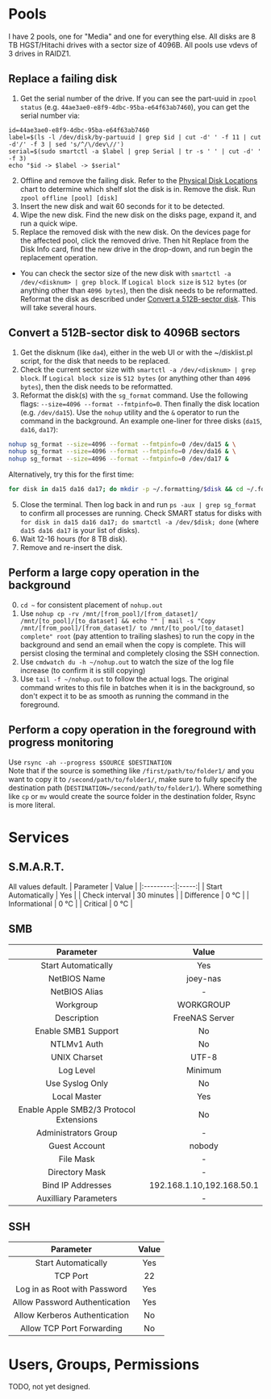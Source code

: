 # Pools
I have 2 pools, one for "Media" and one for everything else. All disks are 8 TB HGST/Hitachi drives with a sector size of 4096B. All pools use vdevs of 3 drives in RAIDZ1.

## Replace a failing disk
1. Get the serial number of the drive. If you can see the part-uuid in `zpool status` (e.g. `44ae3ae0-e8f9-4dbc-95ba-e64f63ab7460`), you can get the serial number via: 

```
id=44ae3ae0-e8f9-4dbc-95ba-e64f63ab7460
label=$(ls -l /dev/disk/by-partuuid | grep $id | cut -d' ' -f 11 | cut -d'/' -f 3 | sed 's/^/\/dev\//')
serial=$(sudo smartctl -a $label | grep Serial | tr -s ' ' | cut -d' ' -f 3)
echo "$id -> $label -> $serial"
```

2. Offline and remove the failing disk. Refer to the [Physical Disk Locations](#physical-disk-locations-ds4243) chart to determine which shelf slot the disk is in. Remove the disk. Run `zpool offline [pool] [disk]`
3. Insert the new disk and wait 60 seconds for it to be detected. 
4. Wipe the new disk. Find the new disk on the disks page, expand it, and run a quick wipe. 
5. Replace the removed disk with the new disk. On the devices page for the affected pool, click the removed drive. Then hit Replace from the Disk Info card, find the new drive in the drop-down, and run begin the replacement operation.


- You can check the sector size of the new disk with `smartctl -a /dev/<disknum> | grep block`. If `Logical block size` is `512 bytes` (or anything other than `4096 bytes`), then the disk needs to be reformatted. Reformat the disk as described under [Convert a 512B-sector disk](#convert-a-512b-sector-disk-to-4096b-sectors). This will take several hours.


## Convert a 512B-sector disk to 4096B sectors
1. Get the disknum (like `da4`), either in the web UI or with the ~/disklist.pl script, for the disk that needs to be replaced.
2. Check the current sector size with `smartctl -a /dev/<disknum> | grep block`. If `Logical block size` is `512 bytes` (or anything other than `4096 bytes`), then the disk needs to be reformatted. 
3. Reformat the disk(s) with the `sg_format` command. Use the following flags: `--size=4096 --format --fmtpinfo=0`. Then finally the disk location (e.g. `/dev/da15`). Use the `nohup` utility and the `&` operator to run the command in the background. An example one-liner for three disks (`da15`, `da16`, `da17`):

```bash
nohup sg_format --size=4096 --format --fmtpinfo=0 /dev/da15 & \
nohup sg_format --size=4096 --format --fmtpinfo=0 /dev/da16 & \
nohup sg_format --size=4096 --format --fmtpinfo=0 /dev/da17 & 
```

Alternatively, try this for the first time:
```bash
for disk in da15 da16 da17; do mkdir -p ~/.formatting/$disk && cd ~/.formatting/$disk && nohup sg_format --size=4096 --format --fmtpinfo=0 /dev/$disk &; done 
```

5. Close the terminal. Then log back in and run `ps -aux | grep sg_format` to confirm all processes are running. Check SMART status for disks with `for disk in da15 da16 da17; do smartctl -a /dev/$disk; done` (where `da15 da16 da17` is your list of disks).
6. Wait 12-16 hours (for 8 TB disk).
7. Remove and re-insert the disk.

## Perform a large copy operation in the background
0. `cd ~` for consistent placement of `nohup.out`
1. Use `nohup cp -rv /mnt/[from_pool]/[from_dataset]/ /mnt/[to_pool]/[to_dataset] && echo "" | mail -s "Copy /mnt/[from_pool]/[from_dataset]/ to /mnt/[to_pool/[to_dataset] complete" root` (pay attention to trailing slashes) to run the copy in the background and send an email when the copy is complete. This will persist closing the terminal and completely closing the SSH connection.
2. Use `cmdwatch du -h ~/nohup.out` to watch the size of the log file increase (to confirm it is still copying)
3. Use `tail -f ~/nohup.out` to follow the actual logs. The original command writes to this file in batches when it is in the background, so don't expect it to be as smooth as running the command in the foreground.

## Perform a copy operation in the foreground with progress monitoring
Use `rsync -ah --progress $SOURCE $DESTINATION`  
Note that if the source is something like `/first/path/to/folder1/` and you want to copy it to `/second/path/to/folder1/`, make sure to fully specify the destination path (`DESTINATION=/second/path/to/folder1/`). Where something like `cp` or `mv` would create the source folder in the destination folder, Rsync is more literal.

# Services
## S.M.A.R.T.
All values default. 
| Parameter | Value |
|:---------:|:-----:|
| Start Automatically | Yes |
| Check interval | 30 minutes |
| Difference | 0 &deg;C |
| Informational | 0 &deg;C |
| Critical | 0 &deg;C |

## SMB
| Parameter | Value |
|:---------:|:-----:|
| Start Automatically | Yes |
| NetBIOS Name | joey-nas |
| NetBIOS Alias | - |
| Workgroup | WORKGROUP |
| Description | FreeNAS Server |
| Enable SMB1 Support | No |
| NTLMv1 Auth | No |
| UNIX Charset | UTF-8 | 
| Log Level | Minimum |
| Use Syslog Only | No |
| Local Master | Yes |
| Enable Apple SMB2/3 Protocol Extensions | No |
| Administrators Group | - |
| Guest Account | nobody |
| File Mask | - |
| Directory Mask | - |
| Bind IP Addresses | 192.168.1.10,192.168.50.1 |
| Auxilliary Parameters | - |

## SSH
| Parameter | Value |
|:---------:|:-----:|
| Start Automatically | Yes |
| TCP Port | 22 |
| Log in as Root with Password | Yes |
| Allow Password Authentication | Yes |
| Allow Kerberos Authentication | No |
| Allow TCP Port Forwarding | No |

# Users, Groups, Permissions
TODO, not yet designed.
